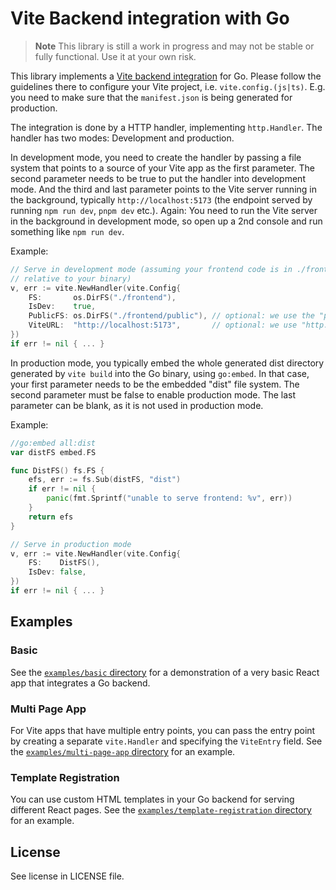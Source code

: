 # Vite Backend integration with Go

> **Note**
> This library is still a work in progress and may not be stable or fully functional. Use it at your own risk.

This library implements a [Vite backend integration](https://vitejs.dev/guide/backend-integration.html) for Go. Please follow the guidelines there to configure your Vite project, i.e. `vite.config.(js|ts)`. E.g. you need to make sure that the `manifest.json` is being generated for production.

The integration is done by a HTTP handler, implementing `http.Handler`. The handler has two modes: Development and production.

In development mode, you need to create the handler by passing a file system that points to a source of your Vite app as the first parameter. The second parameter needs to be true to put the handler into development mode. And the third and last parameter points to the Vite server running in the background, typically `http://localhost:5173` (the endpoint served by running `npm run dev`, `pnpm dev` etc.). Again: You need to run the Vite server in the background in development mode, so open up a 2nd console and run something like `npm run dev`.

Example:

```go
// Serve in development mode (assuming your frontend code is in ./frontend,
// relative to your binary)
v, err := vite.NewHandler(vite.Config{
    FS:       os.DirFS("./frontend"),
    IsDev:    true,
    PublicFS: os.DirFS("./frontend/public"), // optional: we use the "public" directory under "FS" by default
    ViteURL:  "http://localhost:5173",       // optional: we use "http://localhost:5173" by default
})
if err != nil { ... }
```

In production mode, you typically embed the whole generated dist directory generated by `vite build` into the Go binary, using `go:embed`. In that case, your first parameter needs to be the embedded "dist" file system. The second parameter must be false to enable production mode. The last parameter can be blank, as it is not used in production mode.

Example:

```go
//go:embed all:dist
var distFS embed.FS

func DistFS() fs.FS {
    efs, err := fs.Sub(distFS, "dist")
    if err != nil {
        panic(fmt.Sprintf("unable to serve frontend: %v", err))
    }
    return efs
}

// Serve in production mode
v, err := vite.NewHandler(vite.Config{
    FS:    DistFS(),
    IsDev: false,
})
if err != nil { ... }
```

## Examples

### Basic

See the [`examples/basic` directory](https://github.com/olivere/vite/tree/main/examples/basic) for a demonstration of a very basic React app that integrates a Go backend.

### Multi Page App

For Vite apps that have multiple entry points, you can pass the entry point by creating a separate `vite.Handler` and specifying the `ViteEntry` field. See the [`examples/multi-page-app` directory](https://github.com/olivere/vite/tree/main/examples/multi-page-app) for an example.

### Template Registration

You can use custom HTML templates in your Go backend for serving different React pages. See the [`examples/template-registration` directory](https://github.com/olivere/vite/tree/main/examples/template-registration) for an example.

## License

See license in LICENSE file.
